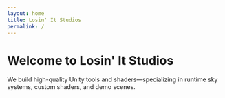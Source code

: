 ```yaml
---
layout: home
title: Losin' It Studios
permalink: /
---
```


# Welcome to Losin' It Studios

We build high-quality Unity tools and shaders—specializing in runtime sky systems, custom shaders, and demo scenes.
